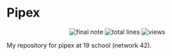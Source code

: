 #	Pipex
<p align="center">
<img alt="final note" src="https://img.shields.io/badge/final%20note-100%25-brightgreen">
<img alt="total lines" src="https://img.shields.io/tokei/lines/github/COUNFOUZZ/19-Pipex?style=flat">
<img alt="views" src="https://hits.seeyoufarm.com/api/count/incr/badge.svg?url=https%3A%2F%2Fgithub.com%2FCOUNFOUZZ%2F19-pipex.git&count_bg=%231A83C2&title_bg=%23555555&icon=&icon_color=%23E7E7E7&title=views&edge_flat=false">
</p>

My repository for pipex at 19 school (network 42).
